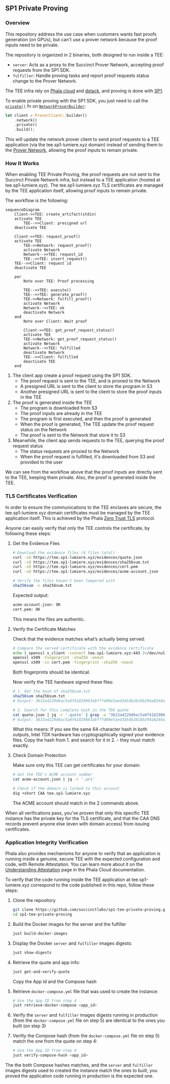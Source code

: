 ## SP1 Private Proving

### Overview

This repository address the use case when customers wants fast proofs generation (on GPUs), but can't use a prover network because the proof inputs need to be private.

The repository is organized in 2 binaries, both designed to run inside a TEE:

* `server`: Acts as a proxy to the Succinct Prover Network, accepting proof requests from the SP1 SDK.
* `fulfiller`: Handle proving tasks and report proof requests status change to the Prover Network.

The TEE infra rely on [Phala cloud] and [dstack], and proving is done with [SP1].

To enable private proving with the SP1 SDK, you just need to call the [`private()`] fn on [`NetworkProverBuilder`]:

```rust
let client = ProverClient::builder()
    .network()
    .private()
    .build();
```

This will update the network prover client to send proof requests to a TEE application (via the tee.sp1-lumiere.xyz domain) instead of sending them to the [Prover Network], allowing the proof inputs to remain private.

### How It Works

When enabling TEE Private Proving, the proof requests are not sent to the Succinct Private Network infra, but instead to a TEE application (hosted at tee.sp1-lumiere.xyz). The tee.sp1-lumiere.xyz TLS certificates are managed by the TEE application itself, allowing proof inputs to remain private.

The workflow is the following:

```mermaid
sequenceDiagram
    Client->>TEE: create_artifact(stdin)
    activate TEE
        TEE-->>Client: presigned url
    deactivate TEE

    Client->>TEE: request_proof()
    activate TEE
        TEE->>Network: request_proof()
        activate Network
        Network-->>TEE: request_id
        TEE-->>TEE: insert_request()
    TEE-->>Client: request id
    deactivate TEE

    par
        Note over TEE: Proof processing

        TEE-->>TEE: execute()
        TEE-->>TEE: generate_proof()
        TEE->>Network: fulfill_proof()
        activate Network
        Network-->>TEE: ok
        deactivate Network
    and
        Note over Client: Wait proof

        Client->>TEE: get_proof_request_status()
        activate TEE
        TEE->>Network: get_proof_request_status()
        activate Network
        Network-->>TEE: fulfilled
        deactivate Network
        TEE-->>Client: fulfilled
        deactivate TEE
    end
```

1. The client app create a proof request using the SP1 SDK.
   * The proof request is sent to the TEE, and is proxied to the Network
   * A presigned URL is sent to the client to store the program in S3
   * Another presigned URL is sent to the client to store the proof inputs in the TEE
2. The proof is generated inside the TEE
   * The program is downloaded from S3
   * The proof inputs are already in the TEE
   * The program is first executed, and then the proof is generated
   * When the proof is generated, The TEE update the proof request status on the Network
   * The proof is sent to the Network that store it to S3
3. Meanwhile, the client app sends requests to the TEE, querying the proof request status
   * The status requests are proxied to the Network
   * When the proof request is fulfilled, it's downloaded from S3 and provided to the user


We can see from the workflow above that the proof inputs are directly sent to the TEE, keeping them private. Also, the proof is generated inside the TEE.

### TLS Certificates Verification

In order to ensure the communications to the TEE enclaves are secure, the tee.sp1-lumiere.xyz domain certificates must be managed by the TEE application itself. This is achieved by the Phala [Zero Trust TLS] protocol.

Anyone can easily verify that only the TEE controls the certificate, by following these steps:

1. Get the Evidence Files

   ```bash
   # Download the evidence files (4 files total)
   curl -sO https://tee.sp1-lumiere.xyz/evidences/quote.json
   curl -sO https://tee.sp1-lumiere.xyz/evidences/sha256sum.txt
   curl -sO https://tee.sp1-lumiere.xyz/evidences/cert.pem
   curl -sO https://tee.sp1-lumiere.xyz/evidences/acme-account.json

   # Verify the files haven't been tampered with
   sha256sum -c sha256sum.txt
   ```

   Expected output:

   ```bash
   acme-account.json: OK
   cert.pem: OK
   ```

   This means the files are authentic.

2. Verify the Certificate Matches

   Check that the evidence matches what’s actually being served:

   ```bash
   # Compare the served certificate with the evidence certificate
   echo | openssl s_client -connect tee.sp1-lumiere.xyz:443 2>/dev/null | \
   openssl x509 -fingerprint -sha256 -noout
   openssl x509 -in cert.pem -fingerprint -sha256 -noout
   ```

   Both fingerprints should be identical.

   Now verify the TEE hardware signed these files:

   ```bash
   # 1. Get the hash of sha256sum.txt
   sha256sum sha256sum.txt
   # Output: 3613a4229d6ac5a0f41829863abfffd09e5aed3d5db2816b294a8244ad34c096  sha256sum.txt

   # 2. Search for this complete hash in the TDX quote
   cat quote.json | jq -r '.quote' | grep -o "3613a4229d6ac5a0f41829863abfffd09e5aed3d5db2816b294a8244ad34c096"
   # Output: 3613a4229d6ac5a0f41829863abfffd09e5aed3d5db2816b294a8244ad34c096
   ```

   What this means: If you see the same 64-character hash in both outputs, Intel TDX hardware has cryptographically signed your evidence files. Copy the hash from 1. and search for it in 2. - they must match exactly.

3. Check Domain Protection

   Make sure only this TEE can get certificates for your domain:

   ```bash
   # Get the TEE's ACME account number
   cat acme-account.json | jq -r '.uri'

   # Check if the domain is locked to this account
   dig +short CAA tee.sp1-lumiere.xyz
   ```

   The ACME account should match in the 2 commands above.

When all verifications pass, you’ve proven that only this specific TEE instance has the private key for the TLS certificate, and that the CAA DNS records prevent anyone else (even with domain access) from issuing certificates.

### Application Integrity Verification

Phala also provides mechanisms for anyone to verify that an application is running inside a genuine, secure TEE with the expected configuration and code, with Remote Attestation. You can learn more about it on the [Understanding Attestation] page in the Phala Cloud documentation.

To verify that the code running inside the TEE application at tee.sp1-lumiere.xyz correspond to the code published in this repo, follow these steps:


1. Clone the repository
   ```bash
   git clone https://github.com/succinctlabs/sp1-tee-private-proving.git
   cd sp1-tee-private-proving
   ```

2. Build the Docker images for the server and the fulfiller
   ```bash
   just build-docker-images
   ```

3. Display the Docker `server` and `fulfiller` images digests:
   ```bash
   just show-digests
   ```

4. Retrieve the quote and app info:
   ```bash
   just get-and-verify-quote
   ```
   Copy the App Id and the Compose hash

5. Retrieve `docker-compose.yml` file that was used to create the instance:
   ```bash
   # Use the App ID from step 4
   just retrieve-docker-compose <app_id>
   ```

6. Verify the `server` and `fulfiller` images digests running in production (from the `docker-compose.yml` file on step 5) are identical to the ones you built (on step 3)


7. Verifiy the Compose hash (from the `docker-compose.yml` file on step 5) match the one from the quote on step 4:
   ```bash
   # Use the App ID from step 4
   just verify-compose-hash <app_id>
   ```

The the both Compose hashes matches, and the `server` and `fulfiller` images digests used to created the instance match the ones to built, you proved the application code running in production is the expected one. 


[`private()`]: https://docs.rs/sp1-sdk/latest/sp1_sdk/network/builder/struct.NetworkProverBuilder.html#method.private
[`NetworkProverBuilder`]: https://docs.rs/sp1-sdk/latest/sp1_sdk/network/builder/struct.NetworkProverBuilder.html
[Prover Network]: https://docs.succinct.xyz/docs/sp1/prover-network/quickstart
[SP1]: https://docs.succinct.xyz/docs/sp1/introduction
[Phala cloud]: https://docs.phala.com/phala-cloud/what-is/what-is-phala-cloud
[dstack]: https://github.com/Dstack-TEE/dstack
[Zero Trust TLS]: https://docs.phala.com/dstack/design-documents/whitepaper#zero-trust-tls-protocol
[Domain Attestation]: https://docs.phala.com/phala-cloud/networking/domain-attestation#custom-domains-zero-trust-verification
[Understanding Attestation]: https://docs.phala.com/phala-cloud/attestation/overview#introduction
[RTMR3]: https://docs.phala.com/phala-cloud/attestation/overview#rtmr3-event-chain%3A-how-application-components-are-measured
[RTMR3 Calculator]: https://rtmr3-calculator.vercel.app/
[dstack-verifier]: https://github.com/Phala-Network/dstack-verifier
